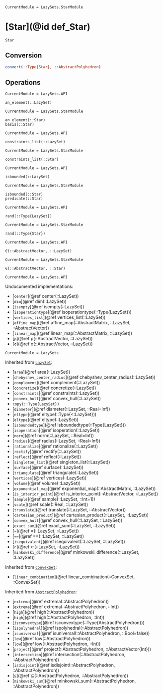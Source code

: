 ```@meta
CurrentModule = LazySets.StarModule
```

# [Star](@id def_Star)

```@docs
Star
```

## Conversion

```julia
convert(::Type{Star}, ::AbstractPolyhedron)
```

## Operations

```@meta
CurrentModule = LazySets.API
```
```@docs; canonical=false
an_element(::LazySet)
```
```@meta
CurrentModule = LazySets.StarModule
```
```@docs
an_element(::Star)
basis(::Star)
```
```@meta
CurrentModule = LazySets.API
```
```@docs; canonical=false
constraints_list(::LazySet)
```
```@meta
CurrentModule = LazySets.StarModule
```
```@docs
constraints_list(::Star)
```
```@meta
CurrentModule = LazySets.API
```
```@docs; canonical=false
isbounded(::LazySet)
```
```@meta
CurrentModule = LazySets.StarModule
```
```@docs
isbounded(::Star)
predicate(::Star)
```
```@meta
CurrentModule = LazySets.API
```
```@docs; canonical=false
rand(::Type{LazySet})
```
```@meta
CurrentModule = LazySets.StarModule
```
```@docs
rand(::Type{Star})
```
```@meta
CurrentModule = LazySets.API
```
```@docs; canonical=false
∈(::AbstractVector, ::LazySet)
```
```@meta
CurrentModule = LazySets.StarModule
```
```@docs
∈(::AbstractVector, ::Star)
```

```@meta
CurrentModule = LazySets.API
```

Undocumented implementations:
* [`center`](@ref center(::LazySet))
* [`dim`](@ref dim(::LazySet))
* [`isempty`](@ref isempty(::LazySet))
* [`isoperationtype`](@ref isoperationtype(::Type{LazySet}))
* [`vertices_list`](@ref vertices_list(::LazySet))
* [`affine_map`](@ref affine_map(::AbstractMatrix, ::LazySet, ::AbstractVector))
* [`linear_map`](@ref linear_map(::AbstractMatrix, ::LazySet))
* [`ρ`](@ref ρ(::AbstractVector, ::LazySet))
* [`σ`](@ref σ(::AbstractVector, ::LazySet))

```@meta
CurrentModule = LazySets
```

Inherited from [`LazySet`](@ref):

* [`area`](@ref area(::LazySet))
* [`chebyshev_center_radius`](@ref chebyshev_center_radius(::LazySet))
* [`complement`](@ref complement(::LazySet))
* [`concretize`](@ref concretize(::LazySet))
* [`constraints`](@ref constraints(::LazySet))
* [`convex_hull`](@ref convex_hull(::LazySet))
* `copy(::Type{LazySet})`
* [`diameter`](@ref diameter(::LazySet, ::Real=Inf))
* [`eltype`](@ref eltype(::Type{<:LazySet}))
* [`eltype`](@ref eltype(::LazySet))
* [`isboundedtype`](@ref isboundedtype(::Type{LazySet}))
* [`isoperation`](@ref isoperation(::LazySet))
* [`norm`](@ref norm(::LazySet, ::Real=Inf))
* [`radius`](@ref radius(::LazySet, ::Real=Inf))
* [`rationalize`](@ref rationalize(::LazySet))
* [`rectify`](@ref rectify(::LazySet))
* [`reflect`](@ref reflect(::LazySet))
* [`singleton_list`](@ref singleton_list(::LazySet))
* [`surface`](@ref surface(::LazySet))
* [`triangulate`](@ref triangulate(::LazySet))
* [`vertices`](@ref vertices(::LazySet))
* [`volume`](@ref volume(::LazySet))
* [`exponential_map`](@ref exponential_map(::AbstractMatrix, ::LazySet))
* [`is_interior_point`](@ref is_interior_point(::AbstractVector, ::LazySet))
* [`sample`](@ref sample(::LazySet, ::Int=1))
* [`scale`](@ref scale(::Real, ::LazySet))
* [`translate`](@ref translate(::LazySet, ::AbstractVector))
* [`cartesian_product`](@ref cartesian_product(::LazySet, ::LazySet))
* [`convex_hull`](@ref convex_hull(::LazySet, ::LazySet))
* [`exact_sum`](@ref exact_sum(::LazySet, ::LazySet))
* [`≈`](@ref ≈(::LazySet, ::LazySet))
* [`==`](@ref ==(::LazySet, ::LazySet))
* [`isequivalent`](@ref isequivalent(::LazySet, ::LazySet))
* [`⊂`](@ref ⊂(::LazySet, ::LazySet))
* [`minkowski_difference`](@ref minkowski_difference(::LazySet, ::LazySet))

Inherited from [`ConvexSet`](@ref):
* [`linear_combination`](@ref linear_combination(::ConvexSet, ::ConvexSet))

Inherited from [`AbstractPolyhedron`](@ref):
* [`extrema`](@ref extrema(::AbstractPolyhedron))
* [`extrema`](@ref extrema(::AbstractPolyhedron, ::Int))
* [`high`](@ref high(::AbstractPolyhedron))
* [`high`](@ref high(::AbstractPolyhedron, ::Int))
* [`isconvextype`](@ref isconvextype(::Type{AbstractPolyhedron}))
* [`ispolyhedral`](@ref ispolyhedral(::AbstractPolyhedron))
* [`isuniversal`](@ref isuniversal(::AbstractPolyhedron, ::Bool=false))
* [`low`](@ref low(::AbstractPolyhedron))
* [`low`](@ref low(::AbstractPolyhedron, ::Int))
* [`project`](@ref project(::AbstractPolyhedron, ::AbstractVector{Int}))
* [`intersection`](@ref intersection(::AbstractPolyhedron, ::AbstractPolyhedron))
* [`isdisjoint`](@ref isdisjoint(::AbstractPolyhedron, ::AbstractPolyhedron))
* [`⊆`](@ref ⊆(::AbstractPolyhedron, ::AbstractPolyhedron))
* [`minkowski_sum`](@ref minkowski_sum(::AbstractPolyhedron, ::AbstractPolyhedron))

